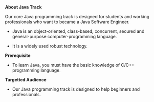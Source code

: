 <b>About Java Track</b>

Our core Java programming track is designed for students and working professionals who want to became a Java Software Engineer.

- Java is an object-oriented, class-based, concurrent, secured and general-purpose computer-programming language. 

- It is a widely used robust technology.

<b>Prerequisite</b>

- To learn Java, you must have the basic knowledge of C/C++ programming language.

<b>Targetted Audience </b>

- Our Java programming track is designed to help beginners and professionals.

